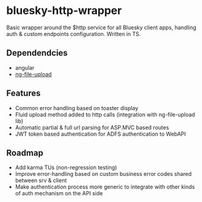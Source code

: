 ﻿# bluesky-http-wrapper

Basic wrapper around the $http service for all Bluesky client apps, handling auth & custom endpoints configuration.
Written in TS.

## Dependendcies
- angular
- [ng-file-upload](https://github.com/danialfarid/ng-file-upload)

## Features
- Common error handling based on toaster display
- Fluid upload method added to http calls (integration with ng-file-upload lib)
- Automatic partial & full url parsing for ASP.MVC based routes
- JWT token based authentication for ADFS authentication to WebAPI

## Roadmap
- Add karma TUs (non-regression testing)
- Improve error-handling based on custom business error codes shared between srv & client
- Make authentication process more generic to integrate with other kinds of auth mechanism on the API side


